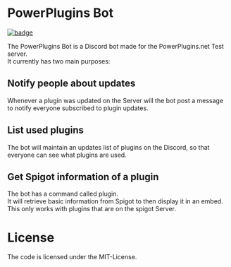[badge]: https://img.shields.io/badge/Join_our-Discord-7289DA?style=plastic&logo=discord&logoColor=white
[invite]: https://discord.gg/psPECvY

# PowerPlugins Bot
[![badge]][invite]

The PowerPlugins Bot is a Discord bot made for the PowerPlugins.net Test server.  
It currently has two main purposes:

## Notify people about updates
Whenever a plugin was updated on the Server will the bot post a message to notify everyone subscribed to plugin updates.

## List used plugins
The bot will maintain an updates list of plugins on the Discord, so that everyone can see what plugins are used.

## Get Spigot information of a plugin
The bot has a command called plugin.  
It will retrieve basic information from Spigot to then display it in an embed.  
This only works with plugins that are on the spigot Server.

# License
The code is licensed under the MIT-License.